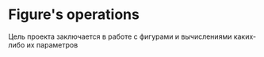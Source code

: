 # **Figure's operations**
Цель проекта заключается в работе с фигурами и вычислениями каких-либо их параметров
